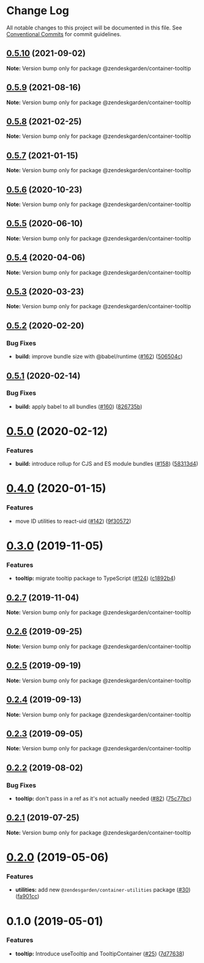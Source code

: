 # Change Log

All notable changes to this project will be documented in this file.
See [Conventional Commits](https://conventionalcommits.org) for commit guidelines.

## [0.5.10](https://github.com/zendeskgarden/react-containers/compare/@zendeskgarden/container-tooltip@0.5.9...@zendeskgarden/container-tooltip@0.5.10) (2021-09-02)

**Note:** Version bump only for package @zendeskgarden/container-tooltip





## [0.5.9](https://github.com/zendeskgarden/react-containers/compare/@zendeskgarden/container-tooltip@0.5.8...@zendeskgarden/container-tooltip@0.5.9) (2021-08-16)

**Note:** Version bump only for package @zendeskgarden/container-tooltip





## [0.5.8](https://github.com/zendeskgarden/react-containers/compare/@zendeskgarden/container-tooltip@0.5.7...@zendeskgarden/container-tooltip@0.5.8) (2021-02-25)

**Note:** Version bump only for package @zendeskgarden/container-tooltip





## [0.5.7](https://github.com/zendeskgarden/react-containers/compare/@zendeskgarden/container-tooltip@0.5.6...@zendeskgarden/container-tooltip@0.5.7) (2021-01-15)

**Note:** Version bump only for package @zendeskgarden/container-tooltip





## [0.5.6](https://github.com/zendeskgarden/react-containers/compare/@zendeskgarden/container-tooltip@0.5.5...@zendeskgarden/container-tooltip@0.5.6) (2020-10-23)

**Note:** Version bump only for package @zendeskgarden/container-tooltip





## [0.5.5](https://github.com/zendeskgarden/react-containers/compare/@zendeskgarden/container-tooltip@0.5.4...@zendeskgarden/container-tooltip@0.5.5) (2020-06-10)

**Note:** Version bump only for package @zendeskgarden/container-tooltip





## [0.5.4](https://github.com/zendeskgarden/react-containers/compare/@zendeskgarden/container-tooltip@0.5.3...@zendeskgarden/container-tooltip@0.5.4) (2020-04-06)

**Note:** Version bump only for package @zendeskgarden/container-tooltip





## [0.5.3](https://github.com/zendeskgarden/react-containers/compare/@zendeskgarden/container-tooltip@0.5.2...@zendeskgarden/container-tooltip@0.5.3) (2020-03-23)

**Note:** Version bump only for package @zendeskgarden/container-tooltip





## [0.5.2](https://github.com/zendeskgarden/react-containers/compare/@zendeskgarden/container-tooltip@0.5.1...@zendeskgarden/container-tooltip@0.5.2) (2020-02-20)


### Bug Fixes

* **build:** improve bundle size with @babel/runtime ([#162](https://github.com/zendeskgarden/react-containers/issues/162)) ([506504c](https://github.com/zendeskgarden/react-containers/commit/506504c840795f34e420b016b94cef10440a30cb))





## [0.5.1](https://github.com/zendeskgarden/react-containers/compare/@zendeskgarden/container-tooltip@0.5.0...@zendeskgarden/container-tooltip@0.5.1) (2020-02-14)


### Bug Fixes

* **build:** apply babel to all bundles ([#160](https://github.com/zendeskgarden/react-containers/issues/160)) ([826735b](https://github.com/zendeskgarden/react-containers/commit/826735bba881d5247b423ffb61cf9643c6599d16))





# [0.5.0](https://github.com/zendeskgarden/react-containers/compare/@zendeskgarden/container-tooltip@0.4.0...@zendeskgarden/container-tooltip@0.5.0) (2020-02-12)


### Features

* **build:** introduce rollup for CJS and ES module bundles ([#158](https://github.com/zendeskgarden/react-containers/issues/158)) ([58313d4](https://github.com/zendeskgarden/react-containers/commit/58313d486e3bfa023e2c9d090149d7ec358d0cd0))





# [0.4.0](https://github.com/zendeskgarden/react-containers/compare/@zendeskgarden/container-tooltip@0.3.0...@zendeskgarden/container-tooltip@0.4.0) (2020-01-15)


### Features

* move ID utilities to react-uid ([#142](https://github.com/zendeskgarden/react-containers/issues/142)) ([9f30572](https://github.com/zendeskgarden/react-containers/commit/9f3057202c94ca497b11b6f05ef649c87d5a5716))





# [0.3.0](https://github.com/zendeskgarden/react-containers/compare/@zendeskgarden/container-tooltip@0.2.7...@zendeskgarden/container-tooltip@0.3.0) (2019-11-05)


### Features

* **tooltip:** migrate tooltip package to TypeScript ([#124](https://github.com/zendeskgarden/react-containers/issues/124)) ([c1892b4](https://github.com/zendeskgarden/react-containers/commit/c1892b4a87008e07f5d2728ecada12e8de22f272))





## [0.2.7](https://github.com/zendeskgarden/react-containers/compare/@zendeskgarden/container-tooltip@0.2.6...@zendeskgarden/container-tooltip@0.2.7) (2019-11-04)

**Note:** Version bump only for package @zendeskgarden/container-tooltip





## [0.2.6](https://github.com/zendeskgarden/react-containers/compare/@zendeskgarden/container-tooltip@0.2.5...@zendeskgarden/container-tooltip@0.2.6) (2019-09-25)

**Note:** Version bump only for package @zendeskgarden/container-tooltip





## [0.2.5](https://github.com/zendeskgarden/react-containers/compare/@zendeskgarden/container-tooltip@0.2.4...@zendeskgarden/container-tooltip@0.2.5) (2019-09-19)

**Note:** Version bump only for package @zendeskgarden/container-tooltip





## [0.2.4](https://github.com/zendeskgarden/react-containers/compare/@zendeskgarden/container-tooltip@0.2.3...@zendeskgarden/container-tooltip@0.2.4) (2019-09-13)

**Note:** Version bump only for package @zendeskgarden/container-tooltip





## [0.2.3](https://github.com/zendeskgarden/react-containers/compare/@zendeskgarden/container-tooltip@0.2.2...@zendeskgarden/container-tooltip@0.2.3) (2019-09-05)

**Note:** Version bump only for package @zendeskgarden/container-tooltip





## [0.2.2](https://github.com/zendeskgarden/react-containers/compare/@zendeskgarden/container-tooltip@0.2.1...@zendeskgarden/container-tooltip@0.2.2) (2019-08-02)


### Bug Fixes

* **tooltip:** don't pass in a ref as it's not actually needed ([#82](https://github.com/zendeskgarden/react-containers/issues/82)) ([75c77bc](https://github.com/zendeskgarden/react-containers/commit/75c77bc))





## [0.2.1](https://github.com/zendeskgarden/react-containers/compare/@zendeskgarden/container-tooltip@0.2.0...@zendeskgarden/container-tooltip@0.2.1) (2019-07-25)

**Note:** Version bump only for package @zendeskgarden/container-tooltip





# [0.2.0](https://github.com/zendeskgarden/react-containers/compare/@zendeskgarden/container-tooltip@0.1.0...@zendeskgarden/container-tooltip@0.2.0) (2019-05-06)


### Features

* **utilities:** add new `@zendesgarden/container-utilities` package ([#30](https://github.com/zendeskgarden/react-containers/issues/30)) ([fa901cc](https://github.com/zendeskgarden/react-containers/commit/fa901cc))





# 0.1.0 (2019-05-01)


### Features

* **tooltip:** Introduce useTooltip and TooltipContainer ([#25](https://github.com/zendeskgarden/react-containers/issues/25)) ([7d77638](https://github.com/zendeskgarden/react-containers/commit/7d77638))
